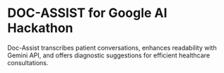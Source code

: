 # DOC-ASSIST for Google AI Hackathon
 Doc-Assist transcribes patient conversations, enhances readability with Gemini API, and offers diagnostic suggestions for efficient healthcare consultations.
